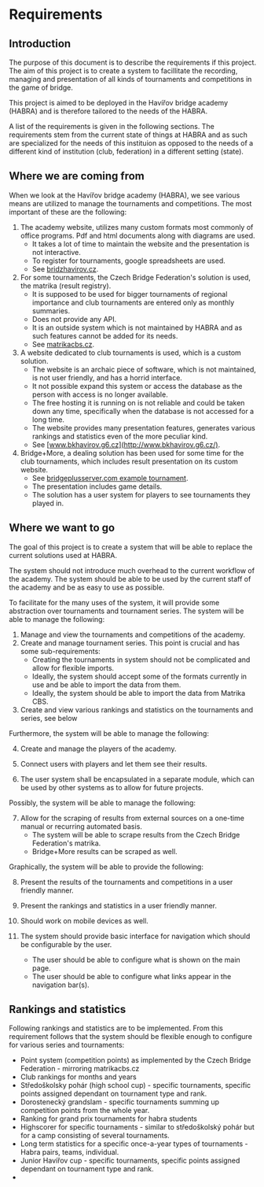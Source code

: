 
# Requirements

## Introduction

The purpose of this document is to describe the requirements if this project. 
The aim of this project is to create a system to facillitate the recording, managing and presentation of all kinds of tournaments and competitions in the game of bridge.

This project is aimed to be deployed in the Havířov bridge academy (HABRA) and is therefore tailored to the needs of the HABRA.

A list of the requirements is given in the following sections. The requirements stem from the current state of things at HABRA and as such are specialized for the needs of this instituion as opposed to the needs of a different kind of institution (club, federation) in a different setting (state). 

## Where we are coming from

When we look at the Havířov bridge academy (HABRA), we see various means are utilized to manage the tournaments and competitions. The most important of these are the following:

1. The academy website, utilizes many custom formats most commonly of office programs. Pdf and html documents along with diagrams are used.   
     - It takes a lot of time to maintain the website and the presentation is not interactive.
     - To register for tournaments, google spreadsheets are used.
     - See [bridzhavirov.cz](https://www.bridzhavirov.cz/).
2. For some tournaments, the Czech Bridge Federation's solution is used, the matrika (result registry).
     - It is supposed to be used for bigger tournaments of regional importance and club tournaments are entered only as monthly summaries.
     - Does not provide any API.
     - It is an outside system which is not maintained by HABRA and as such features cannot be added for its needs.
     - See [matrikacbs.cz](https://matrikacbs.cz/).
3. A website dedicated to club tournaments is used, which is a custom solution.
     - The website is an archaic piece of software, which is not maintained, is not user friendly, and has a horrid interface. 
     - It not possible expand this system or access the database as the person with access is no longer available.
     - The free hosting it is running on is not reliable and could be taken down any time, specifically when the database is not accessed for a long time.
     - The website provides many presentation features, generates various rankings and statistics even of the more peculiar kind.
     - See [www.bkhavirov.g6.cz](http://www.bkhavirov.g6.cz/).
4. Bridge+More, a dealing solution has been used for some time for the club tournaments, which includes result presentation on its custom website.
    - See [bridgeplusserver.com example tournament](https://bridgeplusserver.com/public-results-details/AQAAACRgAAAAAAAA?session=AQAAAKxkAAAAAAAA).
    - The presentation includes game details.
    - The solution has a user system for players to see tournaments they played in.

## Where we want to go

The goal of this project is to create a system that will be able to replace the current solutions used at HABRA. 

The system should not introduce much overhead to the current workflow of the academy. The system should be able to be used by the current staff of the academy and be as easy to use as possible.

To facilitate for the many uses of the system, it will provide some abstraction over tournaments and tournament series. The system will be able to manage the following:

1. Manage and view the tournaments and competitions of the academy.
2. Create and manage tournament series.
   This point is crucial and has some sub-requirements: 
   - Creating the tournaments in system should not be complicated and allow for flexible imports.
   - Ideally, the system should accept some of the formats currently in use and be able to import the data from them.
   - Ideally, the system should be able to import the data from Matrika CBS.
3. Create and view various rankings and statistics on the tournaments and series, see below

Furthermore, the system will be able to manage the following:

4. Create and manage the players of the academy.
5. Connect users with players and let them see their results.

6. The user system shall be encapsulated in a separate module, which can be used by other systems as to allow for future projects.

Possibly, the system will be able to manage the following:

7. Allow for the scraping of results from external sources on a one-time manual or recurring automated basis.
   - The system will be able to scrape results from the Czech Bridge Federation's matrika.
   - Bridge+More results can be scraped as well. 

Graphically, the system will be able to provide the following:

8. Present the results of the tournaments and competitions in a user friendly manner.
9. Present the rankings and statistics in a user friendly manner.
10. Should work on mobile devices as well. 

11. The system should provide basic interface for navigation which should be configurable by the user.
    - The user should be able to configure what is shown on the main page.
    - The user should be able to configure what links appear in the navigation bar(s).

## Rankings and statistics

Following rankings and statistics are to be implemented. From this requirement follows that the system should be flexible enough to configure for various series and tournaments:

- Point system (competition points) as implemented by the Czech Bridge Federation - mirroring matrikacbs.cz
- Club rankings for months and years
- Středoškolsky pohár (high school cup) - specific tournaments, specific points assigned dependant on tournament type and rank.
- Dorostenecký grandslam - specific tournaments summing up competition points from the whole year.
- Ranking for grand prix tournaments for habra students
- Highscorer for specific tournaments - similar to středoškolský pohár but for a camp consisting of several tournaments.
- Long term statistics for a specific once-a-year types of tournaments - Habra pairs, teams, individual.
- Junior Havířov cup - specific tournaments, specific points assigned dependant on tournament type and rank.
- 
